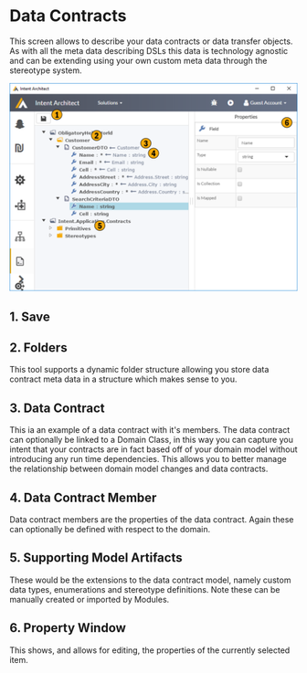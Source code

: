 # Data Contracts

This screen allows to describe your data contracts or data transfer objects. As with all the meta data describing DSLs this data is technology agnostic and can be extending using your own custom meta data through the stereotype system. 

![Image of the Dto Screen](../../images/UserManual/Dto.png)

## 1. Save

## 2. Folders
This tool supports a dynamic folder structure allowing you store data contract meta data in a structure which makes sense to you. 

## 3. Data Contract
This ia an example of a data contract with it's members. The data contract can optionally be linked to a Domain Class, in this way you can capture you intent that your contracts are in fact based off of your domain model without introducing any run time dependencies. This allows you to better manage the relationship between domain model changes and data contracts.

## 4. Data Contract Member
Data contract members are the properties of the data contract. Again these can optionally be defined with respect to the domain. 

## 5. Supporting Model Artifacts
These would be the extensions to the data contract model, namely custom data types, enumerations and stereotype definitions. Note these can be manually created or imported by Modules.

## 6. Property Window
This shows, and allows for editing, the properties of the currently selected item.